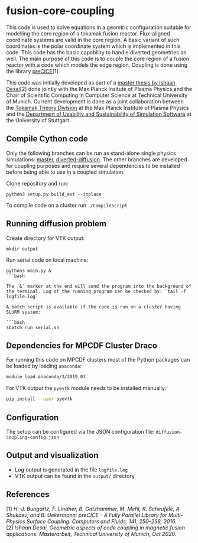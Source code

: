 
# fusion-core-coupling

This code is used to solve equations in a geomtric configuration suitable for modelling the core region of a tokamak fusion reactor. Flux-aligned coordinate systems are valid in the core region. A basic variant of such coordinates is the polar coordinate system which is implemented in this code. This code has the basic capability to handle diverted geometries as well.
The main purpose of this code is to couple the core region of a fusion reactor with a code which models the edge region. Coupling is done using the library [preCICE](https://github.com/precice/precice)[1].

This code was initially developed as part of a [master thesis by Ishaan Desai](https://mediatum.ub.tum.de/604993?query=desai&show_id=1580087)[2] done jointly with the Max Planck Insitute of Plasma Physics and the Chair of Scientific Computing in Computer Science at Technical University of Munich. Current development is done as a joint collaboration between the [Tokamak Theory Division](https://www.ipp.mpg.de/ippcms/eng/for/bereiche/tokamak) at the Max Planck Institute of Plasma Physics and the [Department of Usability and Sustainability of Simulation Software](https://www.ipvs.uni-stuttgart.de/departments/us3/) at the University of Stuttgart.

## Compile Cython code

Only the following branches can be run as stand-alone single physics simulations: [master](https://github.com/IshaanDesai/fusion-core-coupling), [diverted-diffusion](https://github.com/IshaanDesai/fusion-core-coupling/tree/diverted_diffusion). The other branches are developed for coupling purposes and require several dependencies to be installed before being able to use in a coupled simulation.

Clone repository and run:

```[bash]
python3 setup.py build_ext --inplace
```

To compile code on a cluster run `./CompileScript`

## Running diffusion problem

Create directory for VTK output:

```[bash]
mkdir output
```

Run serial code on local machine:

```[bash]
python3 main.py &
```bash

The `&` marker at the end will send the program into the background of the terminal. Log of the running program can be checked by: `tail -f logfile.log`

A batch script is available if the code is run on a cluster having SLURM system:

```bash
sbatch run_serial.sh
```

## Dependencies for MPCDF Cluster Draco

For running this code on MPCDF clusters most of the Python packages can be loaded by loading `anaconda`:

```bash
module load anaconda/3/2019.03
```

For VTK output the `pyevtk` module needs to be installed manually:

```bash
pip install --user pyevtk
```

## Configuration

The setup can be configured via the JSON configuration file: `diffusion-coupling-config.json`

## Output and visualization

* Log output is generated in the file `logfile.log`
* VTK output can be found in the `output/` directory

## References

[1] *H.-J. Bungartz, F. Lindner, B. Gatzhammer, M. Mehl, K. Scheufele, A. Shukaev, and B. Uekermann: preCICE - A Fully Parallel Library for Multi-Physics Surface Coupling. Computers and Fluids, 141, 250–258, 2016.*  
[2] *Ishaan Desai, Geometric aspects of code coupling in magnetic fusion applications. Masterarbeit, Technical University of Munich, Oct 2020.*
